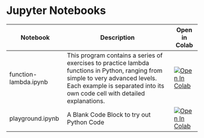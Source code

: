 # Jupyter Notebooks

| Notebook | Description | Open in Colab |
|----------|-------------|---------------|
| function-lambda.ipynb | This program contains a series of exercises to practice lambda functions in Python, ranging from simple to very advanced levels. Each example is separated into its own code cell with detailed explanations. | [![Open In Colab](https://colab.research.google.com/assets/colab-badge.svg)](https://colab.research.google.com/github/vedanta/restless-python/blob/main/function-lambda.ipynb) |
| playground.ipynb | A Blank Code Block to try out Python Code | [![Open In Colab](https://colab.research.google.com/assets/colab-badge.svg)](https://colab.research.google.com/github/vedanta/restless-python/blob/main/playground.ipynb) |
